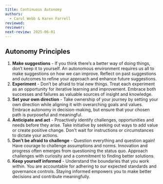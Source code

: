 ```yaml
---
title: Continuous Autonomy
authors: 
  - Carol Webb & Karen Farrell
reviewed: 
reviewer:
next-review: 2025-06-01
---
```


## Autonomy Principles

1. **Make suggestions** - If you think there’s a better way of doing things, don’t keep it to yourself.  An autonomous environment requires us all to make suggestions on how we can improve.  Reflect on past suggestions and outcomes to refine your approach and enhance future suggestions.
1. **Experiment** - Don’t be afraid to trial new things.  Treat each experiment as an opportunity for iterative learning and improvement.  Embrace both successes and failures as valuable sources of insight and knowledge.
1. **Set your own direction** - Take ownership of your journey by setting your own direction while aligning it with overarching goals and values.  Embrace autonomy in decision-making, but ensure that your chosen path is purposeful and meaningful.
1. **Anticipate and act** - Proactively identify challenges, opportunities and needs before they arise.  Take initiative by seeking out ways to add value or create positive change.  Don't wait for instructions or circumstances to dictate your actions.
1. **Don’t be afraid to challenge** - Question everything and question again!  Have courage to challenge assumptions and norms.  Innovation and progress often emerges from questioning the status quo.  Approach challenges with curiosity and a commitment to finding better solutions.
1. **Keep yourself informed** - Understand the boundaries that you work within.  You are accountable for adhering to our expected standards and governance controls.  Staying informed empowers you to make better decisions and contribute meaningfully.